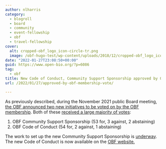 ```yaml
---
author: nlharris
category:
  - blogroll
  - board
  - community
  - event-fellowship
  - obf
  - travel-fellowship
cover:
  alt: cropped-obf_logo_icon-circle-tr.png
  image: /obf-hugo-test/wp-content/uploads/2018/12/cropped-obf_logo_icon-circle-tr.png
date: "2022-01-27T23:08:50+00:00"
guid: https://www.open-bio.org/?p=6086
tag:
  - obf
title: New Code of Conduct, Community Support Sponsorship approved by OBF membership vote
url: /2022/01/27/approved-by-obf-membership-vote/

---
```

As previously described, during the November 2021 public Board meeting, [the OBF announced two new initiatives to be voted on by the OBF membership](/obf-hugo-test/2022/01/04/obf-membership-referendum/). Both of these [received a large majority of votes](https://vote.heliosvoting.org/helios/e/obf-coc-css):

1. OBF Community Support Sponsorship (53 for, 3 against, 2 abstaining)
1. OBF Code of Conduct (54 for, 2 against, 1 abstaining)

The work to set up the new Community Support Sponsorship is [underway](https://github.com/OBF/obf-docs/issues/86). The new Code of Conduct is now available on the [OBF website.](/obf-hugo-test/code-of-conduct/)
